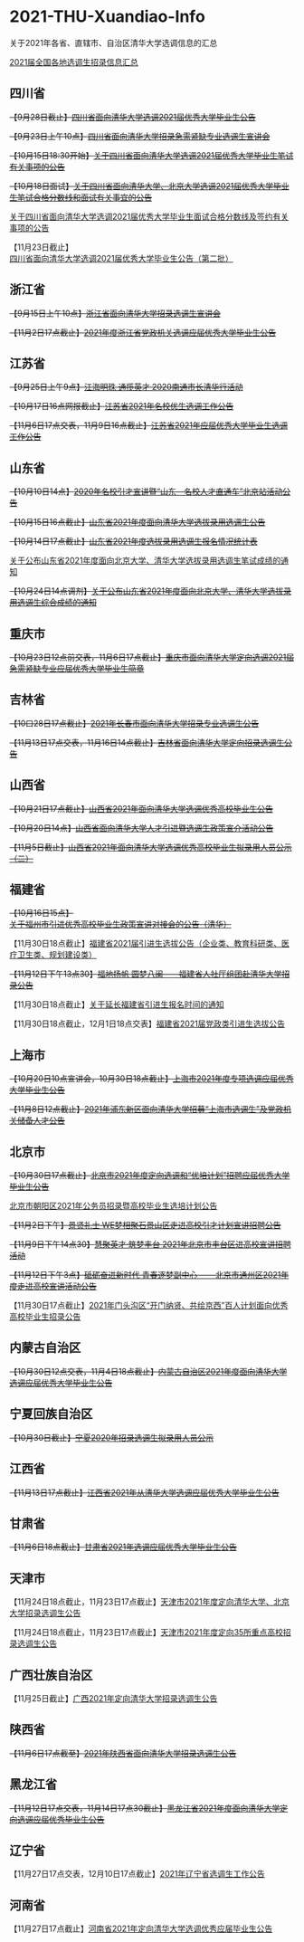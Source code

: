 # 2021-THU-Xuandiao-Info
关于2021年各省、直辖市、自治区清华大学选调信息的汇总

[2021届全国各地选调生招录信息汇总](http://career.cic.tsinghua.edu.cn/xsglxt/f/jyxt/anony/showZwxx?zpxxid=205396836)

## 四川省
~~【9月28日截止】[四川省面向清华大学选调2021届优秀大学毕业生公告](http://career.cic.tsinghua.edu.cn/xsglxt/f/jyxt/anony/showZwxx?zpxxid=200775230)~~

~~【9月23日上午10点】[四川省面向清华大学招录急需紧缺专业选调生宣讲会](https://mp.weixin.qq.com/s?__biz=MzUyMjc4NjA4Nw==&mid=2247502989&idx=1&sn=bcc10544deb0fe2a81c26816f5ebbc4b&chksm=f9c408c5ceb381d3e95bcc5b1930bf6558b9ba451a939d0f96d35f34a30b232a2354af8db2c3&scene=126&sessionid=1600689389&key=63a44cb9590dbb5c7a408822c1f74a0780e3e57bb042a99a46686ec13e9f26e3845f8a7cb9dd3bdec7f516d42b1832de1c0cb23bb968b901be5e791287afb33c8054438399c9097c055b9e41e8033bd33f5a886f9b32adbdc2ea45677c9b9018de63d08e978d9daf2df0cff64b14e4bcc6e4e49d4df08c039ace2c6734a789f2&ascene=1&uin=MTg4NzI4ODg4MQ%3D%3D&devicetype=Windows+10+x64&version=62090538&lang=zh_CN&exportkey=AWETm%2FZN2hJv0NT%2BuAWlw9Q%3D&pass_ticket=5HzI1xWo%2Ffg18hs4BPJIo6sH%2FmAR5rXLg1YqQvhJajvL%2BLk4pwP1MR82AkU6LvgR&wx_header=0)~~

~~【10月15日18:30开始】[关于四川省面向清华大学选调2021届优秀大学毕业生笔试有关事项的公告](http://career.cic.tsinghua.edu.cn/xsglxt/f/jyxt/anony/showZwxx?zpxxid=208713251)~~

~~【10月18日面试】[关于四川省面向清华大学、北京大学选调2021届优秀大学毕业生笔试合格分数线和面试有关事宜的公告](http://career.cic.tsinghua.edu.cn/xsglxt/f/jyxt/anony/showZwxx?zpxxid=211035170)~~

[关于四川省面向清华大学选调2021届优秀大学毕业生面试合格分数线及签约有关事项的公告](http://career.cic.tsinghua.edu.cn/xsglxt/f/jyxt/anony/showZwxx?zpxxid=212460953)

【11月23日截止】[四川省面向清华大学选调2021届优秀大学毕业生公告（第二批）](http://career.cic.tsinghua.edu.cn/xsglxt/f/jyxt/anony/showZwxx?zpxxid=219710605)

## 浙江省
~~【9月15日上午10点】[浙江省面向清华大学招录选调生宣讲会](http://career.cic.tsinghua.edu.cn/xsglxt/f/jyxt/anony/showZwxx?zpxxid=200736287)~~

~~【11月2日17点截止】[2021年度浙江省党政机关选调应届优秀大学毕业生公告](http://career.cic.tsinghua.edu.cn/xsglxt/f/jyxt/anony/showZwxx?zpxxid=205396829)~~

## 江苏省
~~【9月25日上午9点】[江海明珠 通揽英才 2020南通市长清华行活动](http://career.cic.tsinghua.edu.cn/xsglxt/f/jyxt/anony/showZwxx?zpxxid=203158228)~~

~~【10月17日16点网报截止】[江苏省2021年名校优生选调工作公告](http://career.cic.tsinghua.edu.cn/xsglxt/f/jyxt/anony/showZwxx?zpxxid=204305002)~~

~~【11月6日17点交表，11月9日16点截止】[江苏省2021年应届优秀大学毕业生选调工作公告](http://career.cic.tsinghua.edu.cn/xsglxt/f/jyxt/anony/showZwxx?zpxxid=215213035)~~

## 山东省
~~【10月10日14点】[2020年名校引才宣讲暨“山东—名校人才直通车”北京站活动公告](http://career.cic.tsinghua.edu.cn/xsglxt/f/jyxt/anony/showZwxx?zpxxid=205396827)~~

~~【10月15日16点截止】[山东省2021年度面向清华大学选拔录用选调生公告](http://career.cic.tsinghua.edu.cn/xsglxt/f/jyxt/anony/showZwxx?zpxxid=206673240)~~

~~【10月14日17点截止】[山东省2021年度选拔录用选调生报名情况统计表](http://career.cic.tsinghua.edu.cn/xsglxt/f/jyxt/anony/showZwxx?zpxxid=208453664)~~

[关于公布山东省2021年度面向北京大学、清华大学选拔录用选调生笔试成绩的通知](http://career.cic.tsinghua.edu.cn/xsglxt/f/jyxt/anony/showZwxx?zpxxid=212070016)

~~【10月24日14点调剂】[关于公布山东省2021年度面向北京大学、清华大学选拔录用选调生综合成绩的通知](http://career.cic.tsinghua.edu.cn/xsglxt/f/jyxt/anony/showZwxx?zpxxid=213860505)~~

## 重庆市
~~【10月23日12点前交表，11月6日17点截止】[重庆市面向清华大学定向选调2021届急需紧缺专业应届优秀大学毕业生简章](http://career.cic.tsinghua.edu.cn/xsglxt/f/jyxt/anony/showZwxx?zpxxid=208713253)~~

## 吉林省
~~【10曰28日17点截止】[2021年长春市面向清华大学招录专业选调生公告](http://career.cic.tsinghua.edu.cn/xsglxt/f/jyxt/anony/showZwxx?zpxxid=209382129)~~

~~【11月13日17点交表，11月16日14点截止】[吉林省面向清华大学定向招录选调生公告](http://career.cic.tsinghua.edu.cn/xsglxt/f/jyxt/anony/showZwxx?zpxxid=219710606)~~

## 山西省
~~【10月21日17点截止】[山西省2021年面向清华大学选调优秀高校毕业生公告](http://career.cic.tsinghua.edu.cn/xsglxt/f/jyxt/anony/showZwxx?zpxxid=209885915)~~

~~【10月20日14点】[山西省面向清华大学人才引进暨选调生政策宣介活动公告](http://career.cic.tsinghua.edu.cn/xsglxt/f/jyxt/anony/showZwxx?zpxxid=211035171)~~

~~【11月5日截止】[山西省2021年面向清华大学选调优秀高校毕业生拟录用人员公示（二）](http://career.cic.tsinghua.edu.cn/xsglxt/f/jyxt/anony/showZwxx?zpxxid=215209865)~~

## 福建省
~~【10月16日15点】[关于福州市引进优秀高校毕业生政策宣讲对接会的公告（清华）](http://career.cic.tsinghua.edu.cn/xsglxt/f/jyxt/anony/showZwxx?zpxxid=209885919)~~

【11月30日18点截止】[福建省2021届引进生选拔公告（企业类、教育科研类、医疗卫生类、规划建设类）](http://career.cic.tsinghua.edu.cn/xsglxt/f/jyxt/anony/showZwxx?zpxxid=215126365)

~~【11月12日下午13点30】[福地扬帆 圆梦八闽——福建省人社厅组团赴清华大学招录公告](http://career.cic.tsinghua.edu.cn/xsglxt/f/jyxt/anony/showZwxx?zpxxid=219440066)~~

【11月30日18点截止】[关于延长福建省引进生报名时间的通知](http://career.cic.tsinghua.edu.cn/xsglxt/f/jyxt/anony/showZwxx?zpxxid=221644905)

【11月30日18点截止，12月1日18点交表】[福建省2021届党政类引进生选拔公告](http://career.cic.tsinghua.edu.cn/xsglxt/f/jyxt/anony/showZwxx?zpxxid=221644903)

## 上海市
~~【10月20日10点宣讲会，10月30日18点截止】[上海市2021年度专项选调应届优秀大学毕业生公告](http://career.cic.tsinghua.edu.cn/xsglxt/f/jyxt/anony/showZwxx?zpxxid=210306084)~~

~~【11月8日12点截止】[2021年浦东新区面向清华大学招募“上海市选调生”及党政机关储备人才公告](http://career.cic.tsinghua.edu.cn/xsglxt/f/jyxt/anony/showZwxx?zpxxid=214358153)~~

## 北京市
~~【10月30日17点截止】[北京市2021年度定向选调和“优培计划”招聘应届优秀大学毕业生公告](http://career.cic.tsinghua.edu.cn/xsglxt/f/jyxt/anony/showZwxx?zpxxid=211035174)~~

[北京市朝阳区2021年公务员招录暨高校毕业生选培计划公告](http://career.cic.tsinghua.edu.cn/xsglxt/f/jyxt/anony/showZwxx?zpxxid=213860521)

~~【11月2日下午】[景贤礼士 WE梦相聚石景山区走进高校引才计划宣讲招聘公告](http://career.cic.tsinghua.edu.cn/xsglxt/f/jyxt/anony/showZwxx?zpxxid=214839722)~~

~~【11月9日下午14点30】[慧聚英才·筑梦丰台 2021年北京市丰台区进高校宣讲招聘活动](http://career.cic.tsinghua.edu.cn/xsglxt/f/jyxt/anony/showZwxx?zpxxid=219440093)~~

~~【11月12日下午3点】[砥砺奋进新时代 青春逐梦副中心 ——北京市通州区2021年度走进高校宣讲活动公告](http://career.cic.tsinghua.edu.cn/xsglxt/f/jyxt/anony/showZwxx?zpxxid=219710630)~~

【11月30日17点截止】[2021年门头沟区“开门纳贤、共绘京西”百人计划面向优秀高校毕业生招录公告](http://career.cic.tsinghua.edu.cn/xsglxt/f/jyxt/anony/showZwxx?zpxxid=221442653)

## 内蒙古自治区
~~【10月30日12点交表，11月4日18点截止】[内蒙古自治区2021年度面向清华大学选调应届优秀大学毕业生公告](http://career.cic.tsinghua.edu.cn/xsglxt/f/jyxt/anony/showZwxx?zpxxid=213860506)~~

## 宁夏回族自治区
~~【10月30日截止】[宁夏2020年招录选调生拟录用人员公示](http://career.cic.tsinghua.edu.cn/xsglxt/f/jyxt/anony/showZwxx?zpxxid=213860508)~~

## 江西省
~~【11月13日17点截止】[江西省2021年从清华大学选调应届优秀大学毕业生公告](http://career.cic.tsinghua.edu.cn/xsglxt/f/jyxt/anony/showZwxx?zpxxid=214358163)~~

## 甘肃省
~~【11月6日18点截止】[甘肃省2021年选调应届优秀大学毕业生公告](http://career.cic.tsinghua.edu.cn/xsglxt/f/jyxt/anony/showZwxx?zpxxid=214794252)~~

## 天津市
【11月24日18点截止，11月23日17点截止】[天津市2021年度定向清华大学、北京大学招录选调生公告](http://career.cic.tsinghua.edu.cn/xsglxt/f/jyxt/anony/showZwxx?zpxxid=214839723)

【11月24日18点截止，11月23日17点截止】[天津市2021年度定向35所重点高校招录选调生公告](http://career.cic.tsinghua.edu.cn/xsglxt/f/jyxt/anony/showZwxx?zpxxid=214839724)

## 广西壮族自治区
【11月25日截止】[广西2021年定向清华大学招录选调生公告](http://career.cic.tsinghua.edu.cn/xsglxt/f/jyxt/anony/showZwxx?zpxxid=215209863)

## 陕西省
~~【11月6日17点截至】[2021年陕西省面向清华大学招录选调生公告](http://career.cic.tsinghua.edu.cn/xsglxt/f/jyxt/anony/showZwxx?zpxxid=215390376)~~

## 黑龙江省
~~【11月12日17点交表，11月14日17点30截止】[黑龙江省2021年度面向清华大学定向选调应届优秀毕业生公告](http://career.cic.tsinghua.edu.cn/xsglxt/f/jyxt/anony/showZwxx?zpxxid=215213034)~~

## 辽宁省
【11月27日17点交表，12月10日17点截止】[2021年辽宁省选调生工作公告](http://career.cic.tsinghua.edu.cn/xsglxt/f/jyxt/anony/showZwxx?zpxxid=219044413)

## 河南省
【11月27日17点截止】[河南省2021年定向清华大学选调优秀应届毕业生公告](http://career.cic.tsinghua.edu.cn/xsglxt/f/jyxt/anony/showZwxx?zpxxid=219710627)
